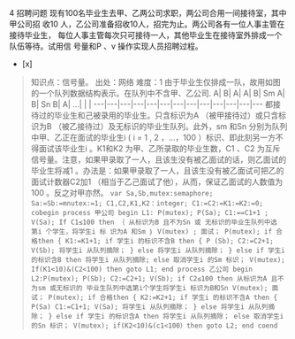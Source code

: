 4
招聘问题
现有100名毕业生去甲、乙两公司求职，两公司合用一间接待室，其中甲公司招 收10 人，乙公司准备招收10人，招完为止。两公司各有一位人事主管在接待毕业生，
每位人事主管每次只可接待一人，其他毕业生在接待室外排成一个队伍等待。试用信 号量和P 、v 操作实现人员招聘过程。
- [x]  

> 知识点：信号量。
> 出处：网络
> 难度：1
> 由于毕业生仅排成一队，故用如图的一个队列数据结构表示。在队列中不含甲、乙公司.
> A| B| A| A| B| Sm
> A| B| Sn
> B| A| ...|  |  |
> ---|---|---|---|---|---|---|---|---|---|---|---|---
> 都接待过的毕业生和己被录用的毕业生。只含标识为A （被甲接待过）或只含标识为B （被乙接待过）及无标识的毕业生队列。此外，sm 和Sn
> 分别为队列中甲、乙正在面试的毕业生i ( i = 1 , 2 ，…，100 ）标识、即此刻另一方不得面试该毕业生i 。K1和K2
> 为甲、乙所录取的毕业生数，C1 、C2 为互斥信号量。注意，如果甲录取了一人，且该生没有被乙面试的话，则乙面试的毕业生将减1
> 。办法是：如果甲录取了一人，且该生没有被乙面试可把乙的面试计数器C2加1 （相当于乙己面试了他），从而，保证乙面试的人数值为100 。反之对甲亦然。
>     ```
>     var Sa,Sb,mutex:semaphore;
>     Sa:=Sb:=mnutex:=1;
>     C1,C2,K1,K2：integer;
>     C1:=C2:=K1:=K2:=0;
>     cobegin
>     	process 甲公司
>     		begin
>     		L1: P(mutex);
>     		P(Sa);
>     		C1:==C1+1 ;
>     		V(Sa);
>     		If C1≤100 then
>     		｛
>     			从标识为B 且不为Sn 或
>     			无标识的毕业生队列中选
>     			第i 个学生，将学生i 标
>     			识为A 和Sm
>     		｝
>     		V(mutex) ;
>     		面试；
>     		P(mutex);
>     		if 合格then
>     		{
>     			K1:=K1+1;
>     			if 学生i 的标识不含B then
>     			{
>     				P (Sb);
>     				C2:=C2+1;
>     				V(Sb);
>     				将学生i 从队列摘除；
>     			}
>     			else 将学生i 从队列摘除；
>     		}
>     		else if 学生i 的标识含B then
>     				将学生i 从队列摘除;
>     			else
>     				取消学生i 的Sm 标识；
>     		V(mutex);
>     		If(K1<10)&(C2<100) then
>     			goto L1;
>     end
>     process 乙公司
>     begin
>     	L2:P(mutex);
>     	P(Sb);
>     	C2:=C2+1;
>     	V(Sb);
>     	if C2≤100 then
>     		从标识为A 且不为sm 或无标识的
>     		毕业生队列中选第i个学生将学生i
>     		标识为B和Sn
>     	V(mutex);
>     	面试；
>     	P(mutex);
>     	if 合格then
>     	{
>     		K2:=K2+1;
>     		if 学生i 的标识不含A then
>     		{
>     		P(Sa)
>     		C1:=C1+1;
>     		V(Sa);
>     		将学生i 从队列摘除；
>     		}
>     		else 将学生i 从队列摘除；
>     	}
>     	else if 学生i 的标识含A then
>     			将学生i 从队列摘除；
>     		else
>     			取消学生i 的Sn 标识；
>     	V(mutex);
>     	if(K2<10)&(c1<100）then
>     		goto L2;
>     end
>     coend
>     ```
>     
